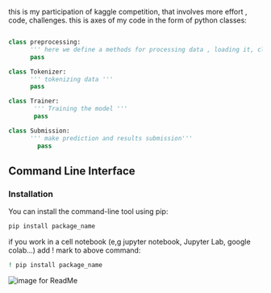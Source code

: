 this is my participation of kaggle competition, that involves more effort , code, challenges.
this is axes of my code in the form of python classes:
``` python

class preprocessing:
      ''' here we define a methods for processing data , loading it, cleaning it...etc'''
      pass

class Tokenizer:
      ''' tokenizing data '''
      pass

class Trainer:
       ''' Training the model '''
       pass

class Submission:
      ''' make prediction and results submission'''
        pass

```
## Command Line Interface

### Installation

You can install the command-line tool using pip:

```bash
pip install package_name
```
if you work in a cell notebook (e,g jupyter notebook, Jupyter Lab, google colab...) add ! mark to above command:

```bash
! pip install package_name
```

![image for ReadMe](https://www.dreamstime.com/stock-photography-student-writing-school-desk-isolated-white-background-image36222372)

